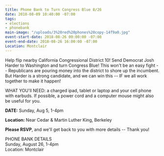 ```yaml
---
title: Phone Bank to Turn Congress Blue 8/26
date: 2018-08-09 10:40:00 -07:00
tags:
- elections
- phonebank
main-image: "/uploads/3%20red%20phones%20copy-14f9a0.jpg"
event-start-date: 2018-08-26 00:00:00 -07:00
event-end-date: 2018-08-26 16:00:00 -07:00
Location: Montclair
---
```


Help flip nearby California Congressional District 10!  Send  Democrat Josh Harder  to Washington and turn Congress Blue!  This won't be an easy fight -- Republicans are pouring money into the district to shore up the incumbent.   But Harder is a strong candidate, and we can win this  -- IF we all work together to make it happen!

WHAT YOU'll NEED: a charged ipad, tablet or laptop and your cell phone with earbuds.  If possible, a power cord and a computer mouse might also be useful for you.

**DATE:** Sunday, Aug 5, 1-4pm

**Location:** Near Cedar & Martin Luther King, Berkeley

**Please RSVP**, and we'll get back to you with more details --  Thank you!

PHONE BANK DETAILS\
Sunday, August 26, 1-4pm\
Location:  Montclair